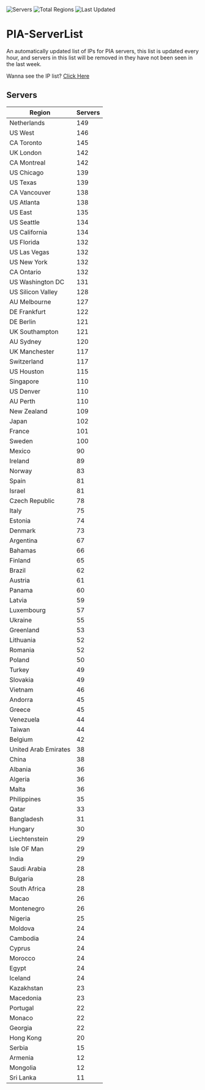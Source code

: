 ![Servers](https://img.shields.io/badge/Servers-6,904-darkgreen)
![Total Regions](https://img.shields.io/badge/Total_Regions-97-darkgreen)
![Last Updated](https://img.shields.io/badge/Last_Updated-April_28_2024_16:01_EDT-darkgreen)

# PIA-ServerList
An automatically updated list of IPs for PIA servers, this list is updated every hour, and servers in this list will be removed in they have not been seen in the last week.

Wanna see the IP list? [Click Here](./context.json)

## Servers
| Region               | Servers |
|----------------------|---------|
| Netherlands | 149 |
| US West | 146 |
| CA Toronto | 145 |
| UK London | 142 |
| CA Montreal | 142 |
| US Chicago | 139 |
| US Texas | 139 |
| CA Vancouver | 138 |
| US Atlanta | 138 |
| US East | 135 |
| US Seattle | 134 |
| US California | 134 |
| US Florida | 132 |
| US Las Vegas | 132 |
| US New York | 132 |
| CA Ontario | 132 |
| US Washington DC | 131 |
| US Silicon Valley | 128 |
| AU Melbourne | 127 |
| DE Frankfurt | 122 |
| DE Berlin | 121 |
| UK Southampton | 121 |
| AU Sydney | 120 |
| UK Manchester | 117 |
| Switzerland | 117 |
| US Houston | 115 |
| Singapore | 110 |
| US Denver | 110 |
| AU Perth | 110 |
| New Zealand | 109 |
| Japan | 102 |
| France | 101 |
| Sweden | 100 |
| Mexico | 90 |
| Ireland | 89 |
| Norway | 83 |
| Spain | 81 |
| Israel | 81 |
| Czech Republic | 78 |
| Italy | 75 |
| Estonia | 74 |
| Denmark | 73 |
| Argentina | 67 |
| Bahamas | 66 |
| Finland | 65 |
| Brazil | 62 |
| Austria | 61 |
| Panama | 60 |
| Latvia | 59 |
| Luxembourg | 57 |
| Ukraine | 55 |
| Greenland | 53 |
| Lithuania | 52 |
| Romania | 52 |
| Poland | 50 |
| Turkey | 49 |
| Slovakia | 49 |
| Vietnam | 46 |
| Andorra | 45 |
| Greece | 45 |
| Venezuela | 44 |
| Taiwan | 44 |
| Belgium | 42 |
| United Arab Emirates | 38 |
| China | 38 |
| Albania | 36 |
| Algeria | 36 |
| Malta | 36 |
| Philippines | 35 |
| Qatar | 33 |
| Bangladesh | 31 |
| Hungary | 30 |
| Liechtenstein | 29 |
| Isle OF Man | 29 |
| India | 29 |
| Saudi Arabia | 28 |
| Bulgaria | 28 |
| South Africa | 28 |
| Macao | 26 |
| Montenegro | 26 |
| Nigeria | 25 |
| Moldova | 24 |
| Cambodia | 24 |
| Cyprus | 24 |
| Morocco | 24 |
| Egypt | 24 |
| Iceland | 24 |
| Kazakhstan | 23 |
| Macedonia | 23 |
| Portugal | 22 |
| Monaco | 22 |
| Georgia | 22 |
| Hong Kong | 20 |
| Serbia | 15 |
| Armenia | 12 |
| Mongolia | 12 |
| Sri Lanka | 11 |